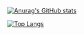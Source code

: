 [![Anurag's GitHub stats](https://github-readme-stats.vercel.app/api?username=guiyunweb)](https://github.com/anuraghazra/github-readme-stats)



[![Top Langs](https://github-readme-stats.vercel.app/api/top-langs/?username=guiyunweb)](https://github.com/anuraghazra/github-readme-stats)
